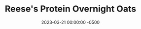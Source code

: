 ---
layout: post
title:  "Reese's Protein Overnight Oats"
date:   2023-03-21 00:00:00 -0500
categories:
- Recipes
- Breakfast
permalink: /recipes/oats-reeses
image: /assets/Food/Breakfast/Oatmeal/oats-reeses.jpg
ing: oatsreeses-ing
facts: oatsreeses-facts
section1: 
start2: 
section2: 
start3: 
section3: 
start4: 
section4: 
start5: 
section5: 
Prep: 5
Rest: 
Cook: 
Source1: https://www.youtube.com/watch?v=m-3SdAiq904
Source2: 
whisk: https://s.samsungfood.com/yLVSF
tags: 
- oatmeal
- oats
- protein
- casein
- whey
- yogurt
- chia
- gluten free
- chocolate
- peanut butter
- nut
- almond
- cocoa
Description: Protein overnight oats are easily my favorite breakfast. Being packed with protein and fiber, highly customizable, super easy to prepare the day before, and easy to take on the go. Here are 5 different recipes that are constantly in my rotation to get you through the work week.
Instructions: 
- Mix the base ingredients in a container (oats, chia seeds, casein, salt, sweetener, yogurt, and milk), then choose one of the flavors<br><br>

- Reese's - mix in cocoa powder, powdered peanut butter, applesauce, and a drop of almond extract<br><br>

- For the other flavors, check out the links below:<br>&emsp;- <a href="/recipes/oats-berry">Berry Delicious Protein Overnight Oats</a><br>&emsp;- <a href="/recipes/oats-pb">Peanut Butter Punch Protein Overnight Oats</a><br>&emsp;- <a href="/recipes/oats-pumpkin">Pumpkin Pie Protein Overnight Oats</a><br>&emsp;- <a href="/recipes/oats-banana">Banana Nut Bread Protein Overnight Oats</a><br><br>
- <center><a href="/recipes/oats-berry"><img src="/assets/Food/Breakfast/Oatmeal/oats-berry.jpg" alt="" class="half-page"></a>&emsp;&emsp;<a href="/recipes/oats-pb"><img src="/assets/Food/Breakfast/Oatmeal/oats-pb.jpg" alt="" class="half-page"></a></center><br>
- <center><a href="/recipes/oats-pumpkin"><img src="/assets/Food/Breakfast/Oatmeal/oats-pumpkin.jpg" alt="" class="half-page"></a>&emsp;&emsp;<a href="/recipes/oats-banana"><img src="/assets/Food/Breakfast/Oatmeal/oats-banana.jpg" alt="" class="half-page"></a></center><hr>
---